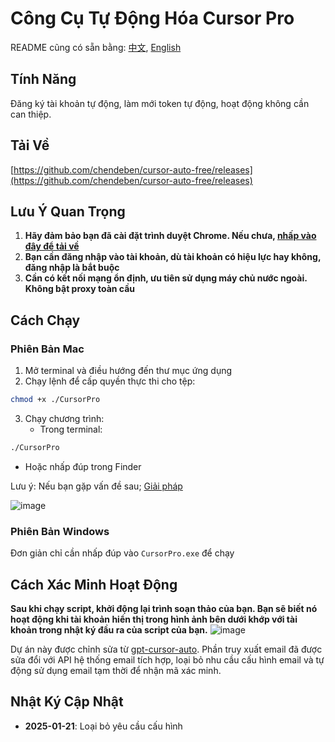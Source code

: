 # Công Cụ Tự Động Hóa Cursor Pro

README cũng có sẵn bằng: [中文](./README.md), [English](./README.EN.md)

## Tính Năng
Đăng ký tài khoản tự động, làm mới token tự động, hoạt động không cần can thiệp.

## Tải Về
[https://github.com/chendeben/cursor-auto-free/releases](https://github.com/chendeben/cursor-auto-free/releases)

## Lưu Ý Quan Trọng
1. **Hãy đảm bảo bạn đã cài đặt trình duyệt Chrome. Nếu chưa, [nhấp vào đây để tải về](https://www.google.com/chrome/)**
2. **Bạn cần đăng nhập vào tài khoản, dù tài khoản có hiệu lực hay không, đăng nhập là bắt buộc**
3. **Cần có kết nối mạng ổn định, ưu tiên sử dụng máy chủ nước ngoài. Không bật proxy toàn cầu**

## Cách Chạy

### Phiên Bản Mac
1. Mở terminal và điều hướng đến thư mục ứng dụng
2. Chạy lệnh để cấp quyền thực thi cho tệp:
```bash
chmod +x ./CursorPro
```
3. Chạy chương trình:
   - Trong terminal:
```bash
./CursorPro
```
   - Hoặc nhấp đúp trong Finder


Lưu ý: Nếu bạn gặp vấn đề sau; [Giải pháp](https://sysin.org/blog/macos-if-crashes-when-opening/)


![image](./screen/c29ea438-ee74-4ba1-bbf6-25e622cdfad5.png)


### Phiên Bản Windows
Đơn giản chỉ cần nhấp đúp vào `CursorPro.exe` để chạy


## Cách Xác Minh Hoạt Động
**Sau khi chạy script, khởi động lại trình soạn thảo của bạn. Bạn sẽ biết nó hoạt động khi tài khoản hiển thị trong hình ảnh bên dưới khớp với tài khoản trong nhật ký đầu ra của script của bạn.**
![image](./screen/截屏2025-01-04%2009.44.48.png)


Dự án này được chỉnh sửa từ [gpt-cursor-auto](https://github.com/chengazhen/cursor-auto-free). Phần truy xuất email đã được sửa đổi với API hệ thống email tích hợp, loại bỏ nhu cầu cấu hình email và tự động sử dụng email tạm thời để nhận mã xác minh.

## Nhật Ký Cập Nhật
- **2025-01-21**: Loại bỏ yêu cầu cấu hình 
